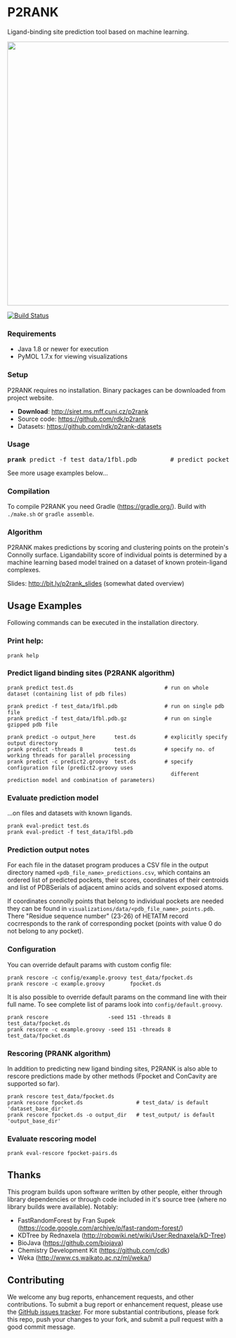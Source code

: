 
P2RANK 
======
Ligand-binding site prediction tool based on machine learning.

<p align="center">
    <img src="http://siret.ms.mff.cuni.cz/krivak/p2rank/figures/points2_small.png" width="600">
</p>

[![Build Status](https://travis-ci.org/rdk/p2rank.svg?branch=master)](https://travis-ci.org/rdk/p2rank)


### Requirements

* Java 1.8 or newer for execution
* PyMOL 1.7.x for viewing visualizations

### Setup

P2RANK requires no installation. Binary packages can be downloaded from project website.

* **Download**: http://siret.ms.mff.cuni.cz/p2rank
* Source code: https://github.com/rdk/p2rank
* Datasets: https://github.com/rdk/p2rank-datasets

### Usage

<pre>
<b>prank</b> predict -f test_data/1fbl.pdb         # predict pockets on a single pdb file 
</pre>  

See more usage examples below...

### Compilation

To compile P2RANK you need Gradle (https://gradle.org/). Build with `./make.sh` or `gradle assemble`.

### Algorithm

P2RANK makes predictions by scoring and clustering points on the protein's Connolly surface. Ligandability score of individual points is determined by a machine learning based model trained on a dataset of known protein-ligand complexes.

Slides: http://bit.ly/p2rank_slides (somewhat dated overview)


Usage Examples
--------------

Following commands can be executed in the installation directory.

### Print help:

~~~
prank help
~~~

### Predict ligand binding sites (P2RANK algorithm)

~~~
prank predict test.ds                             # run on whole dataset (containing list of pdb files)

prank predict -f test_data/1fbl.pdb               # run on single pdb file
prank predict -f test_data/1fbl.pdb.gz            # run on single gzipped pdb file

prank predict -o output_here      test.ds         # explicitly specify output directory
prank predict -threads 8          test.ds         # specify no. of working threads for parallel processing
prank predict -c predict2.groovy  test.ds         # specify configuration file (predict2.groovy uses 
                                                    different prediction model and combination of parameters)
~~~

### Evaluate prediction model
...on files and datasets with known ligands.

~~~
prank eval-predict test.ds
prank eval-predict -f test_data/1fbl.pdb
~~~

### Prediction output notes

   For each file in the dataset program produces a CSV file in the output directory named 
   `<pdb_file_name>_predictions.csv`, which contains an ordered list of predicted pockets, their scores, coordinates 
   of their centroids and list of PDBSerials of adjacent amino acids and solvent exposed atoms.

   If coordinates connolly points that belong to individual pockets are needed they can be found
   in `visualizations/data/<pdb_file_name>_points.pdb`. There "Residue sequence number" (23-26) of HETATM record 
   cocrresponds to the rank of corresponding pocket (points with value 0 do not belong to any pocket).

### Configuration

You can override default params with custom config file:

~~~
prank rescore -c config/example.groovy test_data/fpocket.ds
prank rescore -c example.groovy        fpocket.ds
~~~


It is also possible to override default params on the command line with their full name. To see complete list of params look into `config/default.groovy`.

~~~
prank rescore                   -seed 151 -threads 8  test_data/fpocket.ds
prank rescore -c example.groovy -seed 151 -threads 8  test_data/fpocket.ds
~~~

### Rescoring (PRANK algorithm)

In addition to predicting new ligand binding sites, P2RANK is also able to rescore predictions made by other methods (Fpocket and ConCavity are supported so far).

~~~
prank rescore test_data/fpocket.ds
prank rescore fpocket.ds                 # test_data/ is default 'dataset_base_dir'
prank rescore fpocket.ds -o output_dir   # test_output/ is default 'output_base_dir'
~~~

### Evaluate rescoring model

~~~
prank eval-rescore fpocket-pairs.ds
~~~


## Thanks

This program builds upon software written by other people, either through library dependencies or through code included in it's source tree (where no library builds were available). Notably:
* FastRandomForest by Fran Supek (https://code.google.com/archive/p/fast-random-forest/)
* KDTree by Rednaxela (http://robowiki.net/wiki/User:Rednaxela/kD-Tree)
* BioJava (https://github.com/biojava)
* Chemistry Development Kit (https://github.com/cdk)
* Weka (http://www.cs.waikato.ac.nz/ml/weka/)

## Contributing

We welcome any bug reports, enhancement requests, and other contributions. To submit a bug report or enhancement request, please use the [GitHub issues tracker](https://github.com/rdk/p2rank/issues). For more substantial contributions, please fork this repo, push your changes to your fork, and submit a pull request with a good commit message. 